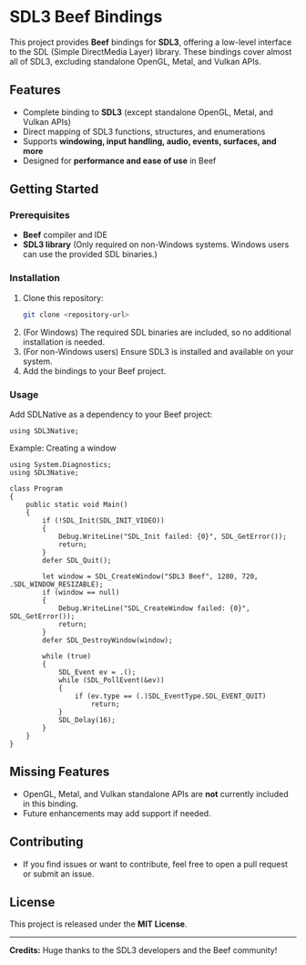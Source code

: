 # SDL3 Beef Bindings

This project provides **Beef** bindings for **SDL3**, offering a low-level interface to the SDL (Simple DirectMedia Layer) library. These bindings cover almost all of SDL3, excluding standalone OpenGL, Metal, and Vulkan APIs.

## Features
- Complete binding to **SDL3** (except standalone OpenGL, Metal, and Vulkan APIs)
- Direct mapping of SDL3 functions, structures, and enumerations
- Supports **windowing, input handling, audio, events, surfaces, and more**
- Designed for **performance and ease of use** in Beef

## Getting Started

### Prerequisites
- **Beef** compiler and IDE
- **SDL3 library** (Only required on non-Windows systems. Windows users can use the provided SDL binaries.)

### Installation
1. Clone this repository:
   ```sh
   git clone <repository-url>
   ```
2. (For Windows) The required SDL binaries are included, so no additional installation is needed.
3. (For non-Windows users) Ensure SDL3 is installed and available on your system.
4. Add the bindings to your Beef project.

### Usage
Add SDLNative as a dependency to your Beef project:
```beef
using SDL3Native;
```
Example: Creating a window
```beef
using System.Diagnostics;
using SDL3Native;

class Program
{
	public static void Main()
	{
		if (!SDL_Init(SDL_INIT_VIDEO))
		{
			Debug.WriteLine("SDL_Init failed: {0}", SDL_GetError());
			return;
		}
		defer SDL_Quit();

		let window = SDL_CreateWindow("SDL3 Beef", 1280, 720, .SDL_WINDOW_RESIZABLE);
		if (window == null)
		{
			Debug.WriteLine("SDL_CreateWindow failed: {0}", SDL_GetError());
			return;
		}
		defer SDL_DestroyWindow(window);

		while (true)
		{
			SDL_Event ev = .();
			while (SDL_PollEvent(&ev))
			{
				if (ev.type == (.)SDL_EventType.SDL_EVENT_QUIT)
					return;
			}
			SDL_Delay(16);
		}
	}
}
```

## Missing Features
- OpenGL, Metal, and Vulkan standalone APIs are **not** currently included in this binding.
- Future enhancements may add support if needed.

## Contributing
- If you find issues or want to contribute, feel free to open a pull request or submit an issue.

## License
This project is released under the **MIT License**.

---

**Credits:** Huge thanks to the SDL3 developers and the Beef community!

